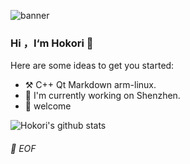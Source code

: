 ![banner](https://i.loli.net/2020/12/22/fKNOiBwT6Qut9jF.jpg)
### Hi ，I‘m Hokori 👋

<!--
**lingxd/lingxd** is a ✨ _special_ ✨ repository because its `README.md` (this file) appears on your GitHub profile.
- :hammer_and_pick: C++ Qt / Qml Markdown.
- 🔭 I’m currently working on Shenzhen
- 🌱 I’m currently learning Opencv and Qt
- 👯 I’m looking to collaborate on ...
- 🤔 I’m looking for help with ...
- 💬 Ask me about ...
- 📫 How to reach me: ...
- 😄 Pronouns: ...
- ⚡ Fun fact: ...
- 💬 This is my [blog](https://www.cnblogs.com/hokori/).
-->
Here are some ideas to get you started:


- :hammer_and_pick: C++ Qt Markdown arm-linux.
- 🔭 I'm currently working on Shenzhen.
- 💬 welcome


![Hokori's github stats](https://github-readme-stats.vercel.app/api?username=lingxd&theme=vue&show_icons=true)




###### 💾 EOF
